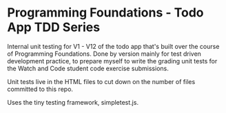 # Programming Foundations - Todo App TDD Series 

Internal unit testing for V1 - V12 of the todo app that's built over the course of Programming Foundations. Done by version mainly for test driven development practice, to prepare myself to write the grading unit tests for the Watch and Code student code exercise submissions. 

Unit tests live in the HTML files to cut down on the number of files committed to this repo.

Uses the tiny testing framework, simpletest.js.
